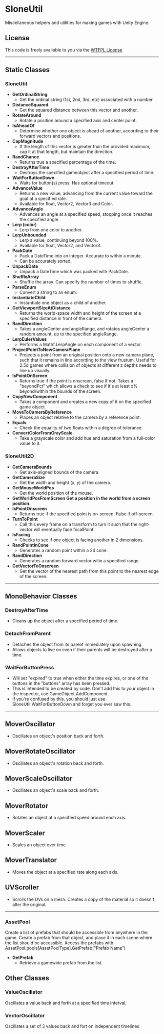 # SloneUtil
Miscellaneous helpers and utilities for making games with Unity Engine.

## License
This code is freely available to you via the [WTFPL License](https://en.wikipedia.org/wiki/WTFPL)

***

## Static Classes
### SloneUtil
* **GetOrdinalString**
  * Get the ordinal string (1st, 2nd, 3rd, etc) associated with a number.
* **DistanceSquared**
  * Get the squared distance between this vector and another.
* **RotateAround**
  * Rotate a position around a specified axis and center point.
* **IsAheadOf**
  * Determine whether one object is ahead of another, according to their forward vectors and positions.
* **CapMagnitude**
  * If the length of this vector is greater than the provided maximum, cap it at that length, but maintain the direction.
* **RandChance**
  * Returns true a specified percentage of the time.
* **DestroyAfterTime**
  * Destroys the specified gameobject after a specified period of time.
* **WaitForButtonDown**
  * Waits for button(s) press.  Has optional timeout.
* **AdvanceValue**
  * Returns a new value, advancing from the current value toward the goal at a specified rate.
  * Available for float, Vector2, Vector3 and Color.
* **AdvanceAngle**
  * Advances an angle at a specified speed, stopping once it reaches the specified angle.
* **Lerp (color)**
  * Lerp from one color to another.
* **LerpUnbounded**
  * Lerp a value, continuing beyond 100%.
  * Available for float, Vector2, and Vector3.
* **PackDate**
  * Pack a DateTime into an integer.  Accurate to within a minute.
  * Can be accurately sorted.
* **UnpackDate**
  * Unpack a DateTime which was packed with PackDate.
* **ShuffleArray**
  * Shuffle the array.  Can specify the number of times to shuffle.
* **ParseEnum**
  * Convert a string to an enum.
* **InstantiateChild**
  * Instantiate one object as a child of another.
* **GetViewportSizeAtDistance**
  * Returns the world-space width and height of the screen at a specified distance in front of the camera.
* **RandDirection**
  * Takes a angleCenter and angleRange, and rotates angleCenter a random amount, up to the specified angleRange.
* **LerpEulerValues**
  * Performs a Mathf.LerpAngle on each component of a vector.
* **ProjectPointToNewCameraPlane**
  * Projects a point from an original position onto a new camera plane, such that it remains in line according to the view frustum.  Useful for 2.5d games where collision of objects at different z depths needs to line up visually.
* **IsPointOnScreen**
  * Returns true if the point is onscreen, false if not.  Takes a "beyondPct" which allows a check to see if it's at least x% beyond/within the bounds of the screen.
* **CopyNewComponent**
  * Takes a component and creates a new copy of it on the specified game object.
* **MoveToCameraByReference**
  * Places an object relative to the camera by a reference point.
* **Equals**
  * Check the equality of two floats within a degree of tolerance.
* **ConvertColorFromGrayScale**
  * Take a grayscale color and add hue and saturation from a full-color value to it.

### SloneUtil2D
* **GetCameraBounds**
  * Get axis-aligned bounds of the camera.
* **GetCameraSize**
  * Get the width and height (x, y) of the camera.
* **GetMouseWorldPos**
  * Get the world position of the mouse.
* **GetWorldPosFromScreen**
  **Get a position in the world from a screen position.**
* **IsPointOnscreen**
  * Returns true if the specified point is on-screen.  False if off-screen.
* **TurnToPoint**
  * Call this every frame on a transform to turn it such that the right-vector will eventually face focalPoint.
* **IsFacing**
  * Checks to see if one object is facing another in 2 dimensions.
* **RandPointInCone**
  * Generates a random point within a 2d cone.
* **RandDirection**
  * Generates a random forward vector witin a specified range.
* **GetVectorToOnscreen**
  * Get the vector of the nearest path from this point to the nearest edge of the screen.

***

## MonoBehavior Classes

### DestroyAfterTime
* Cleans up the object after a specified period of time.

### DetachFromParent
* Detaches the object from its parent immediately upon spawning.
* Allows objects to live on even if their parents will be destroyed after a time.

### WaitForButtonPress
* Will set "expired" to true when either the time expires, or one of the buttons in the "buttons" array has been pressed.
* This is intended to be created by code.  Don't add this to your object in the inspector, use GameObject.AddComponent.
* If you're confused by this, you should just use SloneUtil.WaitForButtonDown and forget you ever saw this.

***

## MoverOscillator
* Oscillates an object's position back and forth.

## MoverRotateOscillator
* Oscillates an object's rotation back and forth.

## MoverScaleOscillator
* Oscillates an object's scale back and forth.

## MoverRotator
* Rotates an object at a specified speed around each axis.

## MoverScaler
* Scales an object over time.

## MoverTranslator
* Moves the object at a specified rate along each axis.

## UVScroller
* Scrolls the UVs on a mesh.  Creates a copy of the material so it doesn't alter the original.

***

### AssetPool
Create a list of prefabs that should be accessible from anywhere in the game.  Create a prefab from that object, and place it in each scene where the list should be accessible.
Access the prefabs with: AssetPool.pools[AssetPoolType].GetPrefab("Prefab Name")

* **GetPrefab**
  * Retrieve a gamewide prefab from the list.

## Other Classes

### ValueOscillator
Oscillates a value back and forth at a specified time interval.

### VectorOscillator
Oscillates a set of 3 values back and fort on independent timelines.

